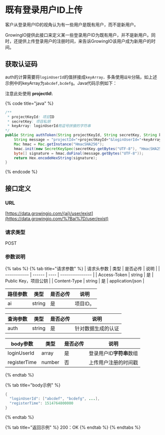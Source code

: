 # 既有登录用户ID上传

客户从登录用户ID的视角认为有一些用户是既有用户，而不是新用户。

GrowingIO提供此接口来定义某一些登录用户ID为既有用户，并不是新用户。同时，还提供上传登录用户的注册时间，来告诉GrowingIO该用户成为新用户的时间。

## 获取认证码

auth的计算需要将`loginUserId`的值拼接成`keyArray，`多条使用`逗号`分隔，如上述示例中的keyArray为`abcdef,bcdefg`。Java代码示例如下：

注意此处使用 **projectId**\


{% code title="java" %}
```java
/**
 * projectKeyId: 项目ID
 * secretKey: 项目私钥
 * keyArray: loginUserId用逗号拼接的字符串
*/ 
public String authToken(String projectKeyId, String secretKey, String keyArray) throws Exception {
    String message = "projectId="+projectKeyId+"&loginUserId="+keyArray;
    Mac hmac = Mac.getInstance("HmacSHA256");
    hmac.init(new SecretKeySpec(secretKey.getBytes("UTF-8"), "HmacSHA256"));
    byte[] signature = hmac.doFinal(message.getBytes("UTF-8"));
    return Hex.encodeHexString(signature);
}
```
{% endcode %}

## 接口定义

### URL

[https://data.growingio.com/{ai}/user/exist](https://data.growingio.com/%7Bai%7D/user/exist)

### 请求类型

POST

### 参数说明

{% tabs %}
{% tab title="请求参数" %}
| 请求头参数        | 类型     | 是否必传 | 说明               |
| ------------ | ------ | ---- | ---------------- |
| Access-Token | string | 是    | Public Key，项目公钥  |
| Content-Type | string | 是    | application/json |

| 路径参数 | 类型     | 是否必传 | 说明    |
| ---- | ------ | ---- | ----- |
| ai   | string | 是    | 项目ID。 |

| 查询参数 | 类型     | 是否必传 | 说明        |
| ---- | ------ | ---- | --------- |
| auth | string | 是    | 针对数据生成的认证 |

| body参数       | 类型     | 是否必传 | 说明              |
| ------------ | ------ | ---- | --------------- |
| loginUserId  | array  | 是    | 登录用户ID**字符串**数组 |
| registerTime | number | 否    | 上传用户注册的时间戳      |
{% endtab %}

{% tab title="body示例" %}
```java
{
  "loginUserId": ["abcdef", "bcdefg", ...],
  "registerTime": 1514764800000
}
```
{% endtab %}

{% tab title="返回示例" %}
200：OK
{% endtab %}
{% endtabs %}
